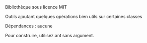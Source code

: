 Bibliothèque sous licence MIT

Outils ajoutant quelques opérations bien utils sur certaines classes

Dépendances : aucune

Pour construire, utilisez ant sans argument.